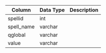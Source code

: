 | Column     | Data Type | Description |
| ---------- | --------- | ----------- |
| spellid    | int       |             |
| spell_name | varchar   |             |
| qglobal    | varchar   |             |
| value      | varchar   |             |